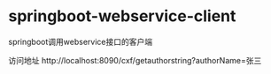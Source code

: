 # springboot-webservice-client
springboot调用webservice接口的客户端

访问地址
http://localhost:8090/cxf/getauthorstring?authorName=张三
